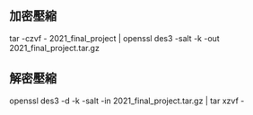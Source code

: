 ## 加密壓縮
tar -czvf - 2021_final_project | openssl des3 -salt -k <password> -out 2021_final_project.tar.gz

## 解密壓縮
openssl des3 -d -k <password> -salt -in 2021_final_project.tar.gz | tar xzvf -